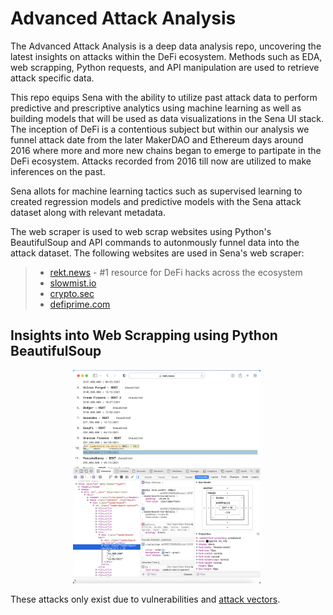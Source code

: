 # Advanced Attack Analysis

The Advanced Attack Analysis is a deep data analysis repo, uncovering the latest insights on attacks within the DeFi ecosystem. Methods such as EDA, web scrapping, Python requests, and API manipulation are used to retrieve attack specific data.

This repo equips Sena with the ability to utilize past attack data to perform predictive and prescriptive analytics using machine learning as well as building models that will be used as data visualizations in the Sena UI stack. The inception of DeFi is a contentious  subject but within our analysis we funnel attack date from the later MakerDAO and Ethereum days around 2016 where more and more new chains began to emerge to partipate in the DeFi ecosystem. Attacks recorded from 2016 till now are utilized to make inferences on the past.

Sena allots for machine learning tactics such as supervised learning to created regression models and predictive models with the Sena attack dataset along with relevant metadata. 

The web scraper is used to web scrap websites using Python's BeautifulSoup and API commands to autonmously funnel data into the attack dataset. The following websites are used in Sena's web scraper:
>- [rekt.news](https://rekt.news) - #1 resource for DeFi hacks across the ecosystem
>- [slowmist.io](https://hacked.slowmist.io/en/)
>- [crypto.sec](https://cryptosec.info/defi-hacks/)
>- [defiprime.com](https://defiprime.com/hacks2020)

## Insights into Web Scrapping using Python BeautifulSoup
<!-- image -->
<p style="text-align:center;">
  <img src="main_inspect_element.png" alt="" width="300" class="center" style="margin-right: 5px;"/>
</p>

These attacks only exist due to vulnerabilities and [attack vectors](https://github.com/sigp/solidity-security-blog).
